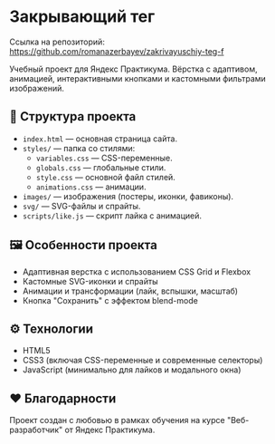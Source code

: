 # Закрывающий тег

Ссылка на репозиторий: https://github.com/romanazerbayev/zakrivayuschiy-teg-f

Учебный проект для Яндекс Практикума. Вёрстка с адаптивом, анимацией, интерактивными кнопками и кастомными фильтрами изображений.

## 📁 Структура проекта

- `index.html` — основная страница сайта.
- `styles/` — папка со стилями:
  - `variables.css` — CSS-переменные.
  - `globals.css` — глобальные стили.
  - `style.css` — основной файл стилей.
  - `animations.css` — анимации.
- `images/` — изображения (постеры, иконки, фавиконы).
- `svg/` — SVG-файлы и спрайты.
- `scripts/like.js` — скрипт лайка с анимацией.

## 🖼 Особенности проекта

- Адаптивная верстка с использованием CSS Grid и Flexbox
- Кастомные SVG-иконки и спрайты
- Анимации и трансформации (лайк, вспышки, масштаб)
- Кнопка "Сохранить" с эффектом blend-mode

## ⚙️ Технологии

- HTML5
- CSS3 (включая CSS-переменные и современные селекторы)
- JavaScript (минимально для лайков и модального окна)

## ❤️ Благодарности

Проект создан с любовью в рамках обучения на курсе "Веб-разработчик" от Яндекс Практикума.

